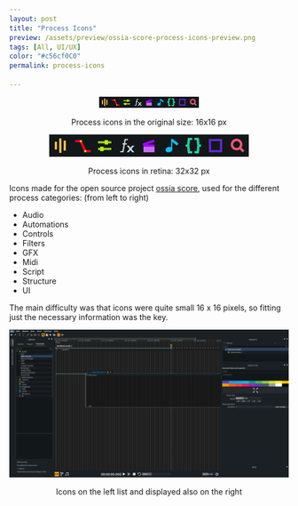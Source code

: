 ```yaml
---
layout: post
title: "Process Icons"
preview: /assets/preview/ossia-score-process-icons-preview.png
tags: [All, UI/UX]
color: "#c56cf0C0"
permalink: process-icons

---
```


<p align="center">
  <img src="/assets/ossia_score_process_icons.png"/>
  <figcaption style="text-align:center">Process icons in the original size:  16x16 px</figcaption>
</p>

<p align="center">
    <img src="/assets/ossia_score_process_icons@2x.png"/>
    <figcaption style="text-align:center">Process icons in retina:  32x32 px</figcaption>
</p>

Icons made for the open source project [ossia score](https://github.com/OSSIA/score), used for the different process categories: 
(from left to right)
* Audio
* Automations
* Controls
* Filters
* GFX
* Midi
* Script
* Structure
* UI

The main difficulty was that icons were quite small 16 x 16 pixels, so fitting just the necessary information was the key.

<p align="center">
    <a href="/assets/ossia_score_process_icons_overview.png">
    <img src="/assets/ossia_score_process_icons_overview.png"/>
    </a>
    <figcaption style="text-align:center">Icons on the left list and displayed also on the right</figcaption>
</p>
